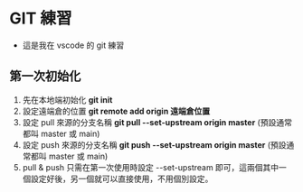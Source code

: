 # GIT 練習

- 這是我在 vscode 的 git 練習

## 第一次初始化

  1. 先在本地端初始化 **git init**
  2. 設定遠端倉的位置 **git remote add origin 遠端倉位置**
  3. 設定 pull 來源的分支名稱 **git pull --set-upstream origin master** (預設通常都叫 master 或 main)
  4. 設定 push 來源的分支名稱 **git push --set-upstream origin master** (預設通常都叫 master 或 main)
  5. pull & push 只需在第一次使用時設定 --set-upstream 即可，這兩個其中一個設定好後，另一個就可以直接使用，不用個別設定。